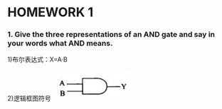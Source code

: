 # [](#header-1) HOMEWORK 1
### [](#header-3) 1. Give the three representations of an AND gate and say in your words what AND means.
1)布尔表达式：X=A·B

2)逻辑框图符号
![](images/AND.png)

